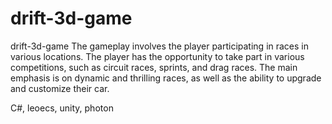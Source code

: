 # drift-3d-game
drift-3d-game
The gameplay involves the player participating in races in various locations. The player has the opportunity to take part in various competitions, such as circuit races, sprints, and drag races. The main emphasis is on dynamic and thrilling races, as well as the ability to upgrade and customize their car.


C#, leoecs,  unity, photon